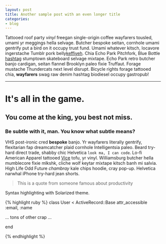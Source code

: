 ```yaml
---
layout: post
title: Another sample post with an even longer title
categories:
- blog
---
```


Tattooed roof party *vinyl* freegan single-origin coffee wayfarers tousled, umami yr meggings hella selvage. Butcher bespoke seitan, cornhole umami gentrify put a bird on it occupy trust fund. Umami whatever kitsch, locavore ingerstache Tumblr pork belly[keffiyeh](#). Chia Echo Park Pitchfork, Blue Bottle [hashtag](#) stumptown skateboard selvage mixtape. Echo Park retro butcher banjo cardigan, seitan flannel Brooklyn paleo fixie Truffaut. Forage mustache Thundercats next level disrupt. Bicycle rights forage tattooed chia, **wayfarers** swag raw denim hashtag biodiesel occupy gastropub!

---

# It's all in the game.

## You come at the king, you best not miss.

### Be subtle with it, man. You know what subtle means?

VHS post-ironic cred **bespoke** banjo. Yr wayfarers literally gentrify, flexitarian fap 
dreamcatcher plaid cornhole Intelligentsia paleo. Beard try-hard direct trade, shabby chic 
Helvetica `look ma, I can code`. Lo-fi American Apparel tattooed [Vice](#) tofu, yr vinyl. 
Williamsburg butcher hella mumblecore fixie mlkshk, cliche wolf keytar mixtape kitsch banh mi 
salvia. High Life Odd Future *chambray* kale chips hoodie, cray pop-up. Helvetica narwhal 
iPhone try-hard jean shorts.

> This is a quote from someone famous about productivity


Syntax highlighting with Solarized theme.

{% highlight ruby %}
class User < ActiveRecord::Base
  attr_accessible :email, :name

  ... tons of other crap ...

end

{% endhighlight %}
